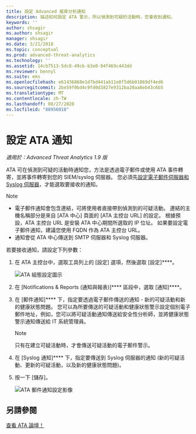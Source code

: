 ```yaml
---
title: 設定 Advanced 威脅分析通知
description: 描述如何設定 ATA 警示，所以偵測到可疑的活動時，您會收到通知。
keywords: ''
author: shsagir
ms.author: shsagir
manager: shsagir
ms.date: 3/21/2018
ms.topic: conceptual
ms.prod: advanced-threat-analytics
ms.technology: ''
ms.assetid: 14cb7513-5dc8-49cb-b3e0-94f469c443dd
ms.reviewer: bennyl
ms.suite: ems
ms.openlocfilehash: e61436868e1d7bd441ab11e8f5d6b01869df4ed6
ms.sourcegitcommit: 2be59f0bd4c9fd0d3827e9312ba20aa8eb43c6b5
ms.translationtype: MT
ms.contentlocale: zh-TW
ms.lasthandoff: 08/27/2020
ms.locfileid: "88956018"
---
```

# <a name="set-ata-notifications"></a>設定 ATA 通知

*適用於：Advanced Threat Analytics 1.9 版*

ATA 可在偵測到可疑的活動時通知您，方法是透過電子郵件或使用 ATA 事件轉寄，並將事件轉寄到您的 SIEM/syslog 伺服器。 您必須先[設定電子郵件伺服器和 Syslog 伺服器](setting-syslog-email-server-settings.md)，才能選取要接收的通知。

> [!NOTE]
> - 電子郵件通知會包含連結，可將使用者直接帶到偵測到的可疑活動。 連結的主機名稱部分是來自 [ATA 中心] 頁面的 [ATA 主控台 URL] 的設定。 根據預設，ATA 主控台 URL 是安裝 ATA 中心期間所選取的 IP 位址。 如果要設定電子郵件通知，建議您使用 FQDN 作為 ATA 主控台 URL。
> - 通知會從 ATA 中心傳送到 SMTP 伺服器和 Syslog 伺服器。


若要接收通知，請設定下列參數：


1. 在 ATA 主控台中，選取工具列上的 [設定] 選項，然後選取 [設定]****。
    
    ![ATA 組態設定圖示](media/ATA-config-icon.png)
    
1. 在 [Notifications & Reports (通知與報表)]**** 區段中，選取 [通知]****。
1. 在 [郵件通知]**** 下，指定要透過電子郵件傳送的通知 - 新的可疑活動和新的健康狀態問題。 您可以為所要傳送的可疑活動和健康狀態警示設定個別電子郵件地址，例如，您可以將可疑活動通知傳送給安全性分析師，並將健康狀態警示通知傳送給 IT 系統管理員。
    
    > [!NOTE]
    > 只有在建立可疑活動時，才會傳送可疑活動的電子郵件警示。

1. 在 [Syslog 通知]**** 下，指定要傳送到 Syslog 伺服器的通知 (新的可疑活動、更新的可疑活動，以及新的健康狀態問題)。
1. 按一下 [儲存]。
    
    ![ATA 郵件通知設定影像](media/ata-mail-notification-settings.png)




## <a name="see-also"></a>另請參閱
[查看 ATA 論壇！](https://social.technet.microsoft.com/Forums/security/home?forum=mata)
